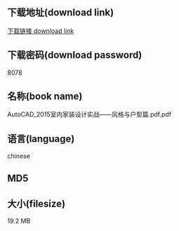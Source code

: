 ## 下载地址(download link)
[下载链接 download link](https://tutu365.netlify.app/?s=AutoCAD_2015%E5%AE%A4%E5%86%85%E5%AE%B6%E8%A3%85%E8%AE%BE%E8%AE%A1%E5%AE%9E%E6%88%98%E2%80%94%E2%80%94%E9%A3%8E%E6%A0%BC%E4%B8%8E%E6%88%B7%E5%9E%8B%E7%AF%87.pdf)

## 下载密码(download password)
8078

## 名称(book name)
AutoCAD_2015室内家装设计实战——风格与户型篇.pdf.pdf

## 语言(language)
chinese

## MD5


## 大小(filesize)
19.2 MB
